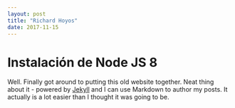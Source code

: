 ```yaml
---
layout: post
title: "Richard Hoyos"
date: 2017-11-15
---
```


# Instalación de Node JS 8


Well. Finally got around to putting this old website together. Neat thing about it - powered by [Jekyll](http://jekyllrb.com) and I can use Markdown to author my posts. It actually is a lot easier than I thought it was going to be.